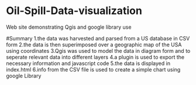 # Oil-Spill-Data-visualization
Web site demonstrating Qgis and google library use

#Summary
1.the data was harvested and parsed from a US database in CSV form
2.the data is then superimposed over a geographic map of the USA using coordinates
3.Qgis was used to model the data in diagram form and to seperate relevant data into different layers
4.a plugin is used to export the necessary information and javascript code 
5.the data is displayed in index.html
6.info from the CSV file is used to create a simple chart using google Library

